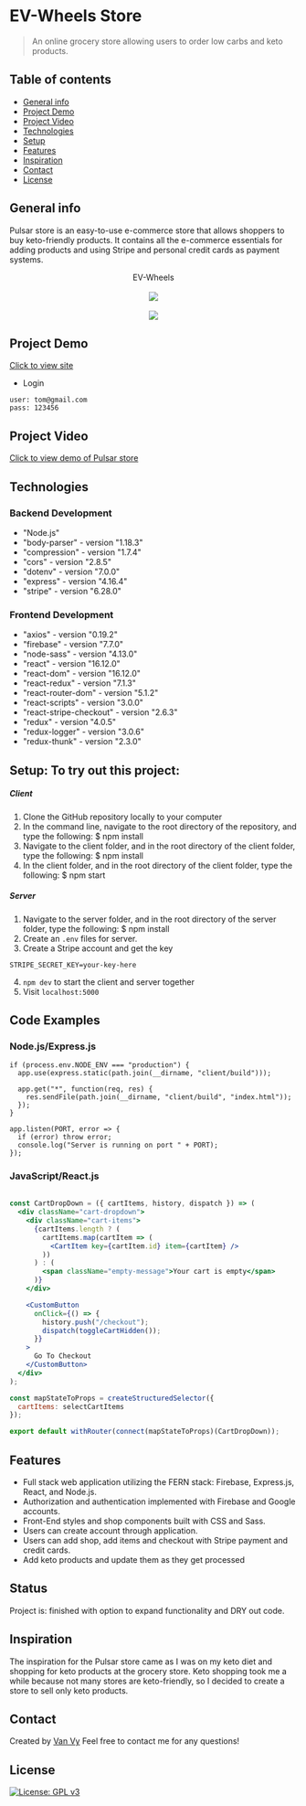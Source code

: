 # EV-Wheels Store
> An online grocery store allowing users to order low carbs and keto products.

## Table of contents
* [General info](#general-info)
* [Project Demo](#project-demo)
* [Project Video](#project-video)
* [Technologies](#technologies)
* [Setup](#setup)
* [Features](#features)
* [Inspiration](#inspiration)
* [Contact](#contact)
* [License](#license)

## General info
Pulsar store is an easy-to-use e-commerce store that allows shoppers to buy keto-friendly products. It contains all the e-commerce essentials for adding products and using Stripe and personal credit cards as payment systems.

<div align="center">EV-Wheels </div>
<br/>
<div align="center">
<kbd>
<img src="./Capture.JPG">
</kbd>
</div>

<br/>
<div align="center">
<kbd>
<img src="./profile.JPG">
</kbd>
</div>

## Project Demo 
[Click to view site](https://pulsar-live.herokuapp.com/)
- Login

```
user: tom@gmail.com
pass: 123456
```

## Project Video
[Click to view demo of Pulsar store](./client/src/assets/pulsar.gif)

## Technologies
### Backend Development 
 - "Node.js"
- "body-parser" - version "1.18.3"
- "compression" - version "1.7.4"
- "cors" - version "2.8.5"
- "dotenv" - version "7.0.0"
- "express" - version "4.16.4"
- "stripe" - version "6.28.0"

### Frontend Development 
  - "axios" - version "0.19.2"
  - "firebase" - version "7.7.0"
  - "node-sass" - version "4.13.0"
  - "react" - version "16.12.0"
  - "react-dom"  - version "16.12.0"
  - "react-redux" - version "7.1.3"
  -  "react-router-dom" - version "5.1.2"
  -  "react-scripts"  - version "3.0.0"
  - "react-stripe-checkout" - version "2.6.3"
   - "redux" - version  "4.0.5"
   - "redux-logger" - version "3.0.6"
   - "redux-thunk" - version "2.3.0"



## Setup: To try out this project: 
##### Client
1. Clone the GitHub repository locally to your computer
1. In the command line, navigate to the root directory of the repository, and type the following: 
  $ npm install 
1. Navigate to the client folder, and in the root directory of the client folder, type the following: 
  $ npm install 
1. In the client folder, and in the root directory of the client folder, type the following: 
  $ npm start
  
##### Server

1. Navigate to the server folder, and in the root directory of the server folder, type the following: 
  $ npm install 
1. Create an `.env` files for server.
3. Create a Stripe account and get the key
```
STRIPE_SECRET_KEY=your-key-here
```

4. `npm dev` to start the client and server together
5. Visit `localhost:5000`

## Code Examples
### Node.js/Express.js
```Node
if (process.env.NODE_ENV === "production") {
  app.use(express.static(path.join(__dirname, "client/build")));

  app.get("*", function(req, res) {
    res.sendFile(path.join(__dirname, "client/build", "index.html"));
  });
}

app.listen(PORT, error => {
  if (error) throw error;
  console.log("Server is running on port " + PORT);
});
```

### JavaScript/React.js 
```jsx
  
const CartDropDown = ({ cartItems, history, dispatch }) => (
  <div className="cart-dropdown">
    <div className="cart-items">
      {cartItems.length ? (
        cartItems.map(cartItem => (
          <CartItem key={cartItem.id} item={cartItem} />
        ))
      ) : (
        <span className="empty-message">Your cart is empty</span>
      )}
    </div>

    <CustomButton
      onClick={() => {
        history.push("/checkout");
        dispatch(toggleCartHidden());
      }}
    >
      Go To Checkout
    </CustomButton>
  </div>
);

const mapStateToProps = createStructuredSelector({
  cartItems: selectCartItems
});

export default withRouter(connect(mapStateToProps)(CartDropDown));
```


## Features
* Full stack web application utilizing the FERN stack: Firebase, Express.js, React, and Node.js. 
* Authorization and authentication implemented with Firebase and Google accounts. 
* Front-End styles and shop components built with CSS and Sass. 
* Users can create account through application. 
* Users can add shop, add items and checkout with Stripe payment and credit cards.
* Add keto products and update them as they get processed


## Status
Project is: finished with option to expand functionality and DRY out code.

## Inspiration
The inspiration for the Pulsar store came as I was on my keto diet and shopping for keto products at the grocery store. Keto shopping took me a while because not many stores are keto-friendly, so I decided to create a store to sell only keto products. 

## Contact
Created by [Van Vy](vanby.com) 
Feel free to contact me for any questions! 

## License
[![License: GPL v3](https://img.shields.io/badge/License-GPLv3-blue.svg)](https://www.gnu.org/licenses/gpl-3.0)    

